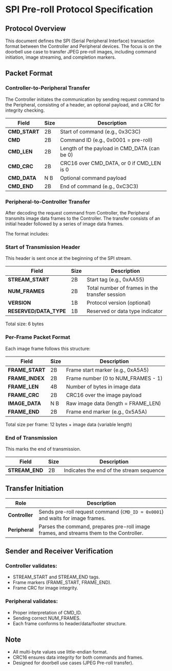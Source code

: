 # SPI Pre-roll Protocol Specification

## Protocol Overview

This document defines the SPI (Serial Peripheral Interface) transaction format between the Controller and Peripheral devices. The focus is on the doorbell use case to transfer JPEG pre-roll images, including command initiation, image streaming, and completion markers.

## Packet Format
### Controller-to-Peripheral Transfer

The Controller initiates the communication by sending request command to the Peripheral, consisting of a header, an optional payload, and a CRC for integrity checking.

| Field          | Size | Description                                   |
| -------------- | ---- | --------------------------------------------- |
| **CMD_START**  | 2B   | Start of command (e.g., 0x3C3C)               |
| **CMD**        | 2B   | Command ID (e.g., 0x0001 = pre-roll)          |
| **CMD_LEN**    | 2B   | Length of the payload in CMD_DATA (can be 0)  |
| **CMD_CRC**    | 2B   | CRC16 over CMD_DATA, or 0 if CMD_LEN is 0     |
| **CMD_DATA**   | N B  | Optional command payload                      |
| **CMD_END**    | 2B   | End of command (e.g., 0xC3C3)                 |


### Peripheral-to-Controller Transfer

After decoding the request command from Controller, the Peripheral transmits image data frames to the Controller. The transfer consists of an initial header followed by a series of image data frames.

The format includes:

### Start of Transmission Header

This header is sent once at the beginning of the SPI stream.

| Field                   | Size | Description                                    |
| ----------------------- | ---- | ---------------------------------------------- |
| **STREAM_START**        | 2B   | Start tag (e.g., 0xAA55)                       |
| **NUM_FRAMES**          | 2B   | Total number of frames in the transfer session |
| **VERSION**             | 1B   | Protocol version (optional)                    |
| **RESERVED/DATA_TYPE**  | 1B   | Reserved or data type indicator                |

Total size: 6 bytes

### Per-Frame Packet Format

Each image frame follows this structure:

| Field            | Size | Description                          |
| ---------------- | ---- | ------------------------------------ |
| **FRAME_START**  | 2B   | Frame start marker (e.g., 0xA5A5)    |
| **FRAME_INDEX**  | 2B   | Frame number (0 to NUM_FRAMES - 1)   |
| **FRAME_LEN**    | 4B   | Number of bytes in image data        |
| **FRAME_CRC**    | 2B   | CRC16 over the image payload         |
| **IMAGE_DATA**   | N B  | Raw image data (length = FRAME_LEN)  |
| **FRAME_END**    | 2B   | Frame end marker (e.g., 0x5A5A)      |


Total size per frame: 12 bytes + image data (variable length)

### End of Transmission

This marks the end of transmission.

| Field           | Size | Description                              |
| --------------- | ---- | ---------------------------------------- |
| **STREAM_END**  | 2B   | Indicates the end of the stream sequence |

## Transfer Initiation

| Role           | Description                                                                             |
| -------------- | --------------------------------------------------------------------------------------- |
| **Controller** | Sends pre-roll request command (`CMD_ID = 0x0001`) and waits for image frames.          |
| **Peripheral** | Parses the command, prepares pre-roll image frames, and streams them to the Controller. |

## Sender and Receiver Verification

### Controller validates:

- STREAM_START and STREAM_END tags.
- Frame markers (FRAME_START, FRAME_END).
- Frame CRC for image integrity.

### Peripheral validates:

- Proper interpretation of CMD_ID.
- Sending correct NUM_FRAMES.
- Each frame conforms to header/data/footer structure.

## Note

- All multi-byte values use little-endian format.
- CRC16 ensures data integrity for both commands and frames.
- Designed for doorbell use cases (JPEG Pre-roll transfer).
